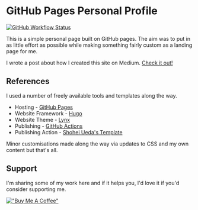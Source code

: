 # GitHub Pages Personal Profile

[![GitHub Workflow Status](https://img.shields.io/github/workflow/status/stphnwlsh/stphnwlsh.github.io/GitHub%20Pages?label=Build%20Pipeline&logo=github&logoColor=white&style=for-the-badge)](https://github.com/stphnwlsh/stphnwlsh.github.io/actions/workflows/github-pages.yml)

This is a simple personal page built on GitHub pages.  The aim was to put in as little effort as possible while making something fairly custom as a landing page for me.  

I wrote a post about how I created this site on Medium.  [Check it out!](https://medium.com/gitconnected/build-your-personal-brand-with-a-profile-page-using-github-pages-and-hugo-6476de6071d1)

## References

I used a number of freely available tools and templates along the way.

- Hosting - [GitHub Pages](https://docs.github.com/en/pages/getting-started-with-github-pages/about-github-pages)
- Website Framework - [Hugo](https://gohugo.io/)
- Website Theme - [Lynx](https://github.com/jpanther/lynx)
- Publishing - [GitHub Actions](https://docs.github.com/en/actions)
- Publishing Action - [Shohei Ueda's Template](https://github.com/peaceiris)

Minor customisations made along the way via updates to CSS and my own content but that's all.

## Support

I'm sharing some of my work here and if it helps you, I'd love it if you'd consider supporting me.

[!["Buy Me A Coffee"](https://www.buymeacoffee.com/assets/img/guidelines/download-assets-sm-1.svg)](https://www.buymeacoffee.com/stphnwlsh)
